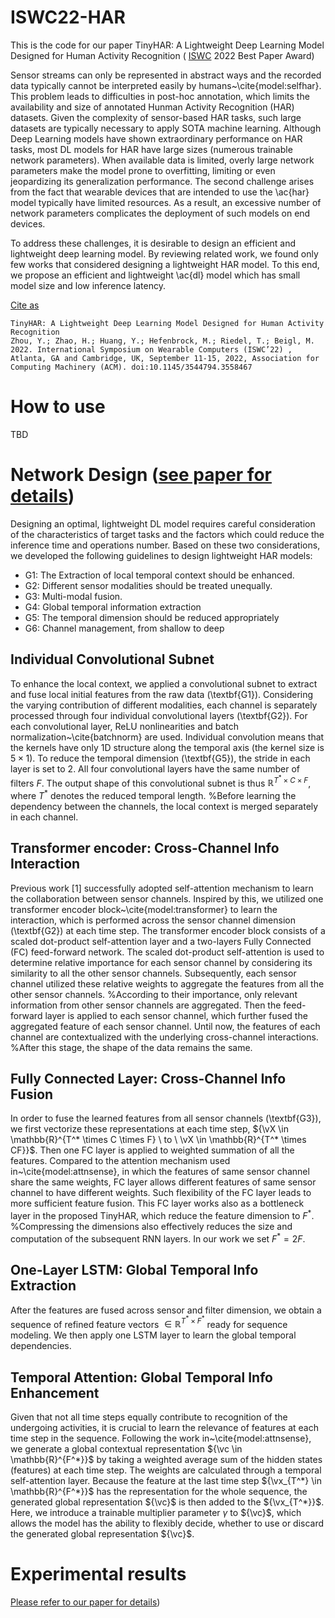 # ISWC22-HAR
This is the code for our paper TinyHAR: A Lightweight Deep Learning Model Designed for Human Activity Recognition ( [ISWC](http://www.iswc.net) 2022 Best Paper Award)

Sensor streams can only be represented in abstract ways and the recorded data typically cannot be interpreted easily by humans~\cite{model:selfhar}. This problem leads to difficulties in post-hoc annotation, which limits the availability and size of annotated Hunman Activity Recognition (HAR) datasets. Given the complexity of sensor-based HAR tasks, such large datasets are typically necessary to apply SOTA machine learning. Although Deep Learning models have shown extraordinary performance on HAR tasks, most DL models for HAR have large sizes (numerous trainable network parameters). When available data is limited, overly large network parameters make the model prone to overfitting, limiting or even jeopardizing its generalization performance. The second challenge arises from the fact that wearable devices that are intended to use the \ac{har} model typically have limited resources. As a result, an excessive number of network parameters complicates the deployment of such models on end devices. 

To address these challenges, it is desirable to design an efficient and lightweight deep learning model. By reviewing related work, we found only few works that considered designing a lightweight HAR model. To this end, we propose an efficient and lightweight \ac{dl} model which has small model size and low inference latency.
  
[Cite as](https://publikationen.bibliothek.kit.edu/1000150216)

```
TinyHAR: A Lightweight Deep Learning Model Designed for Human Activity Recognition
Zhou, Y.; Zhao, H.; Huang, Y.; Hefenbrock, M.; Riedel, T.; Beigl, M.
2022. International Symposium on Wearable Computers (ISWC’22) , Atlanta, GA and Cambridge, UK, September 11-15, 2022, Association for Computing Machinery (ACM). doi:10.1145/3544794.3558467 
```

# How to use

TBD

# Network Design ([see paper for details](https://publikationen.bibliothek.kit.edu/1000150216))


Designing an optimal, lightweight DL model requires careful consideration of the characteristics of target tasks and the factors which could reduce the inference time and operations number. Based on these two considerations, we developed the following guidelines to design lightweight HAR models:

* G1: The Extraction of local temporal context should be enhanced. 
* G2: Different sensor modalities should be treated unequally.
* G3: Multi-modal fusion.
* G4: Global temporal information extraction
* G5: The temporal dimension should be reduced appropriately
* G6: Channel management, from shallow to deep

## Individual Convolutional Subnet

To enhance the local context, we applied a convolutional subnet to extract and fuse local initial features from the raw data (\textbf{G1}). Considering the varying contribution of different modalities, each channel is separately processed through four individual convolutional layers (\textbf{G2}). For each convolutional layer, ReLU nonlinearities and batch normalization~\cite{batchnorm} are used. Individual convolution means that the kernels have only 1D structure along the temporal axis (the kernel size is ${5\times1 }$). To reduce the temporal dimension (\textbf{G5}), the stride in each layer is set to $2$. All four convolutional layers have the same number of filters $F$. The output shape of this convolutional subnet is thus ${\mathbb{R}^{T^* \times C \times F}}$, where ${T^*}$ denotes the reduced temporal length. %Before learning the dependency between the channels, the local context is merged separately in each channel.  

## Transformer encoder: Cross-Channel Info Interaction

Previous work [1] successfully adopted self-attention mechanism to learn the collaboration between sensor channels. Inspired by this, we utilized one transformer encoder block~\cite{model:transformer} to learn the interaction, which is performed across the sensor channel dimension (\textbf{G2}) at each time step. The transformer encoder block consists of a scaled dot-product self-attention layer and a two-layers Fully Connected (FC) feed-forward network. The scaled dot-product self-attention is used to determine relative importance for each sensor channel by considering its similarity to all the other sensor channels. Subsequently, each sensor channel utilized these relative weights to aggregate the features from all the other sensor channels. %According to their importance, only relevant information from other sensor channels are aggregated. 
Then the feed-forward layer is applied to each sensor channel, which further fused the aggregated feature of each sensor channel. Until now, the features of each channel are contextualized with the underlying cross-channel interactions. %After this stage, the shape of the data remains the same.

## Fully Connected Layer: Cross-Channel Info Fusion
In order to fuse the learned features from all sensor channels (\textbf{G3}), we first vectorize these representations at each time step, ${\vX \in \mathbb{R}^{T^* \times C \times F} \  to \  \vX \in \mathbb{R}^{T^* \times CF}}$. Then one FC layer is applied to weighted summation of all the features. Compared to the attention mechanism used in~\cite{model:attnsense}, in which the features of same sensor channel share the same weights, FC layer allows different features of same sensor channel to have different weights. Such flexibility of the FC layer leads to more sufficient feature fusion. This FC layer works also as a bottleneck layer in the proposed TinyHAR, which reduce the feature dimension to ${F^*}$. %Compressing the dimensions also effectively reduces the size and computation of the subsequent RNN layers. 
In our work we set ${F^* = 2F}$.

## One-Layer LSTM: Global Temporal Info Extraction
After the features are fused across sensor and filter dimension, we obtain a sequence of refined feature vectors ${\in \mathbb{R}^{T^* \times F^*}}$ ready for sequence modeling. We then apply one LSTM layer to learn the global temporal dependencies.

## Temporal Attention: Global Temporal Info Enhancement
Given that not all time steps equally contribute to recognition of the undergoing activities, it is crucial to learn the relevance of features at each time step in the sequence. Following the work in~\cite{model:attnsense}, we generate a global contextual representation  ${\vc \in \mathbb{R}^{F^*}}$ by taking a weighted average sum of the hidden states (features) at each time step. The weights are calculated through a temporal self-attention layer. Because the feature at the last time step ${\vx_{T^*} \in \mathbb{R}^{F^*}}$ has the representation for the whole sequence, the generated global representation ${\vc}$ is then added to the ${\vx_{T^*}}$. Here, we introduce a trainable multiplier parameter ${\gamma}$ to ${\vc}$, which allows the model has the ability to flexibly decide, whether to use or discard the generated global representation ${\vc}$.

# Experimental results

[Please refer to our paper for details](https://publikationen.bibliothek.kit.edu/1000150216))
